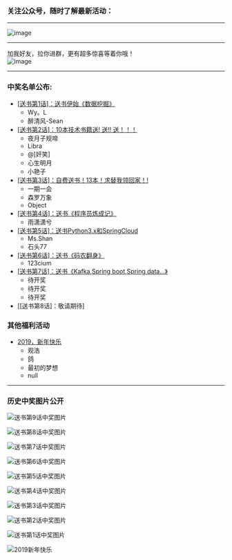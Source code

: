 ### 关注公众号，随时了解最新活动：
<hr>

![image](https://github.com/mmzsblog/blog-mmzsit/blob/master/src/image/gzh.png)
<hr>

加我好友，拉你进群，更有超多惊喜等着你哦！<br>
![image](https://github.com/mmzsblog/blog-mmzsit/blob/master/src/image/mmzsblog.png)
<hr>

### 中奖名单公布: 
- [[送书第1话]：送书伊始《数据挖掘》](https://mp.weixin.qq.com/s?__biz=MzU4NzYwNDAwMg==&mid=2247484557&idx=1&sn=fa436ab955a772884365ede8a5642e52&chksm=fde8cdc0ca9f44d6860a0d66ccccad070d7b0c3c8f393f05c6b4847e90bb318ec56fe31c3649&scene=0#rd)<br>
   - Wy。L
   - 醉清风-Sean
- [[送书第2话]：10本技术书籍送! 送!! 送！！！](https://mp.weixin.qq.com/s?__biz=MzU4NzYwNDAwMg==&mid=2247484557&idx=1&sn=fa436ab955a772884365ede8a5642e52&chksm=fde8cdc0ca9f44d6860a0d66ccccad070d7b0c3c8f393f05c6b4847e90bb318ec56fe31c3649&scene=0#rd)<br>
   - 夜月子规啼
   - Libra
   - @[奸笑]
   - 心生明月
   - 小艳子
- [[送书第3话]：自费送书！13本！求替我领回家！!](https://mp.weixin.qq.com/s?__biz=MzU4NzYwNDAwMg==&mid=2247484854&idx=1&sn=95541a5729952b1205fe3914cd53353d&chksm=fde8ccfbca9f45ed69293a932c98d07d0447e441e69f214563df5312600381446c294f1f7946&scene=0#rd)<br>
   - 一期一会
   - 森罗万象
   - Object
- [[送书第4话]：送书《程序员炼成记》](https://mp.weixin.qq.com/s?__biz=MzU4NzYwNDAwMg==&mid=2247485074&idx=1&sn=1b6264972236f79d1fd9f7d3bc3cad61&chksm=fde8cfdfca9f46c98b1669269e673160650a89f9633dd51fc52c8234398c979e4afb65dc37d2&scene=0#rd)<br>
   - 雨潇潇兮
- [[送书第5话]：送书Python3.x和SpringCloud](https://mp.weixin.qq.com/s?__biz=MzU4NzYwNDAwMg==&mid=2247485344&idx=1&sn=39c658c539647d1c8b48d8879e9fc212&chksm=fde8ceedca9f47fbfb9e559d0100f8c24561bab630c1830d42bedfa0f86f1d80eaed2176d276&scene=0#rd)<br>
   - Ms.Shan
   - 石头77
- [[送书第6话]：送书《码农翻身》](https://mp.weixin.qq.com/s?__biz=MzU4NzYwNDAwMg==&mid=2247485350&idx=1&sn=52d86bea6ad6b8f695b3fe18009b1cb9&chksm=fde8ceebca9f47fdef5d4b76fed0c6c485f3a71b5e1b2528452bc59766a37e8d0b7ebc0367b2&scene=0#rd)
   - 123cium
- [[送书第7话]：送书《Kafka,Spring boot,Spring data...》](https://mp.weixin.qq.com/s?__biz=MzU4NzYwNDAwMg==&mid=2247485358&idx=1&sn=494b6ab5d738d4a9a8d6f1d0c4100a5d&chksm=fde8cee3ca9f47f5c6d49a1e37d32fd0a07c6c813faa3a0823614ed2e9110c7c380dc13b1757&scene=0#rd)
   - 待开奖
   - 待开奖
   - 待开奖
- [[送书第8话]：敬请期待]   






### 其他福利活动
- [2019，新年快乐](https://mp.weixin.qq.com/s?__biz=MzU4NzYwNDAwMg==&mid=2247484645&idx=1&sn=f63ad7a3bf3086f56619e2434c349156&chksm=fde8cda8ca9f44bebe0c05d64f0219c05c159454c5684fccb734005ef04e1c988273f5b9f09e&scene=0#rd)<br>
   - 观浩
   - 鸽
   - 最初的梦想
   - null





<hr>

### 历史中奖图片公开
![送书第9话中奖图片](https://github.com/mmzsblog/blog-mmzsit/blob/master/src/image/winners/9.png)

![送书第8话中奖图片](https://github.com/mmzsblog/blog-mmzsit/blob/master/src/image/winners/8.png)

![送书第7话中奖图片](https://github.com/mmzsblog/blog-mmzsit/blob/master/src/image/winners/7.png)

![送书第6话中奖图片](https://github.com/mmzsblog/blog-mmzsit/blob/master/src/image/winners/6.png)

![送书第5话中奖图片](https://github.com/mmzsblog/blog-mmzsit/blob/master/src/image/winners/5.png)

![送书第4话中奖图片](https://github.com/mmzsblog/blog-mmzsit/blob/master/src/image/winners/4.png)

![送书第3话中奖图片](https://github.com/mmzsblog/blog-mmzsit/blob/master/src/image/winners/3.png)

![送书第2话中奖图片](https://github.com/mmzsblog/blog-mmzsit/blob/master/src/image/winners/2.png)

![送书第1话中奖图片](https://github.com/mmzsblog/blog-mmzsit/blob/master/src/image/winners/1.png)

![2019新年快乐](https://github.com/mmzsblog/blog-mmzsit/blob/master/src/image/winners/Q币.png)

